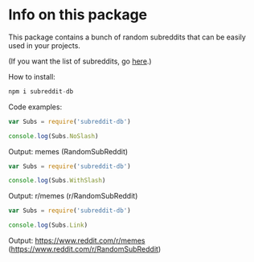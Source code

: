 # Info on this package
This package contains a bunch of random subreddits that can be easily used in your projects.

(If you want the list of subreddits, go  [here](reddits.txt).)

How to install:
```js
npm i subreddit-db
```
Code examples:
```js
var Subs = require('subreddit-db')

console.log(Subs.NoSlash)
```
Output: memes (RandomSubReddit)
```js
var Subs = require('subreddit-db')

console.log(Subs.WithSlash)
```
Output: r/memes (r/RandomSubReddit)
```js
var Subs = require('subreddit-db')

console.log(Subs.Link)
```
Output: https://www.reddit.com/r/memes (https://www.reddit.com/r/RandomSubReddit)